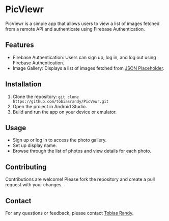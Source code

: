 # PicViewr
PicViewr is a simple app that allows users to view a list of images fetched from a remote API and authenticate using Firebase Authentication.

## Features
- Firebase Authentication: Users can sign up, log in, and log out using Firebase Authentication.
- Image Gallery: Displays a list of images fetched from [JSON Placeholder](https://jsonplaceholder.typicode.com/photos).

## Installation
1. Clone the repository: `git clone https://github.com/tobiasrandy/PicVewr.git`
2. Open the project in Android Studio.
3. Build and run the app on your device or emulator.

## Usage
- Sign up or log in to access the photo gallery.
- Set up display name.
- Browse through the list of photos and view details for each photo.

## Contributing
Contributions are welcome! Please fork the repository and create a pull request with your changes.

## Contact
For any questions or feedback, please contact [Tobias Randy](mailto:randyvarianchou@gmail.com).
